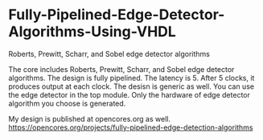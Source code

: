 # Fully-Pipelined-Edge-Detector-Algorithms-Using-VHDL
Roberts, Prewitt, Scharr, and Sobel edge detector algorithms <br/>

The core includes Roberts, Prewitt, Scharr, and Sobel edge detector algorithms. The design is fully pipelined. The latency is 5. After 5 clocks, it produces output at each clock. The desisn is generic as well. You can use the edge detector in the top module. Only the hardware of edge detector algorithm you choose is generated. <br/>

My design is published at opencores.org as well. <br/>
https://opencores.org/projects/fully-pipelined-edge-detection-algorithms
